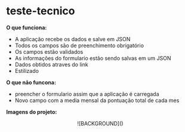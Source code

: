 # teste-tecnico

**O que funciona:**
- A aplicação recebe os dados e salve em JSON
- Todos os campos são de preenchimento obrigatório
- Os campos estão validados
- As informações do formulario estão sendo salvas em um JSON
- Dados obtidos atraves do link
- Estilizado

**O que não funcona:**
- preencher o formulario assim que a aplicação é carregada
- Novo campo com a media mensal da pontuação total de cada mes

**Imagens do projeto:**

<div align="center">
  ![BACKGROUND]()  
</div>
